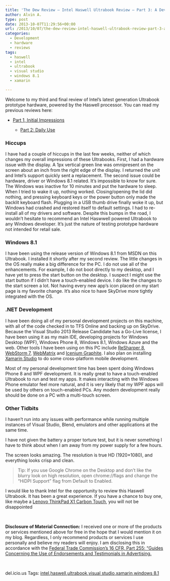 ```yaml
---
title: 'The Dew Review – Intel Haswell Ultrabook Review – Part 3: A Developer’s Best Friend'
author: Alvin A.
type: post
date: 2013-10-07T11:29:56+00:00
url: /2013/10/07/the-dew-review-intel-haswell-ultrabook-review-part-3-a-developers-best-friend/
categories:
  - Development
  - hardware
  - reviews
tags:
  - haswell
  - intel
  - ultrabook
  - visual studio
  - windows 8.1
  - xamarin

---
```

<div data-type="ad" data-publisher="lqm.alvinashcraft.site" data-zone="ron" data-format="1x1">
</div>

Welcome to my third and final review of Intel’s latest generation Ultrabook prototype hardware, powered by the Haswell processor. You can read my previous reviews here:

  * <a href="https://morningdew-bpc6g3a0fgaxdxcu.eastus2-01.azurewebsites.net/2013/07/28/the-dew-review-intel-haswell-ultrabook-review-part-1-initial-impressions/" target="_blank">Part 1, Initial Impressions</a> 
      * <a href="https://morningdew-bpc6g3a0fgaxdxcu.eastus2-01.azurewebsites.net/2013/08/28/the-dew-review-intel-haswell-ultrabook-review-part-2-daily-use/" target="_blank">Part 2: Daily Use</a></ul> 
    ### Hiccups
    
    I have had a couple of hiccups in the last few weeks, neither of which changes my overall impressions of these Ultrabooks. First, I had a hardware issue with the display. A 1px vertical green line was omnipresent on the screen about an inch from the right edge of the display. I returned the unit and Intel’s support quickly sent a replacement. The second issue could be hardware, driver or Windows 8.1 related. It’s impossible to know for sure. The Windows was inactive for 10 minutes and put the hardware to sleep. When I tried to wake it up, nothing worked. Closing/opening the lid did nothing, and pressing keyboard keys or the power button only made the backlit keyboard flash. Plugging in a USB thumb drive finally woke it up, but Windows had crashed and restored itself to default settings. I had to re-install all of my drivers and software. Despite this bumps in the road, I wouldn’t hesitate to recommend an Intel Haswwell powered Ultrabook to any Windows developer. It’s just the nature of testing prototype hardware not intended for retail sale.
    
    ### Windows 8.1
    
    I have been using the release version of Windows 8.1 from MSDN on this Ultrabook. I installed it shortly after my second review. The little changes in the OS really make a big difference for the PC. I do not use all of the enhancements. For example, I do not boot directly to my desktop, and I have yet to press the start button on the desktop. I suspect I might use the start button if I didn’t have a touch-enabled device. I do like the changes to the start screen a lot. Not having every new app’s icon placed on my start page is my favorite change. It’s also nice to have SkyDrive more tightly integrated with the OS.
    
    ### .NET Development
    
    I have been doing all of my personal development projects on this machine, with all of the code checked in to TFS Online and backing up on SkyDrive. Because the Visual Studio 2013 Release Candidate has a Go-Live license, I have been using it as my main IDE, developing projects for Windows Desktop (WPF), Windows Phone 8, Windows 8.1, Windows Azure and the web. Other tools I have been using on this PC include <a href="http://www.jetbrains.com/resharper/" target="_blank">ReSharper 8</a>, <a href="http://www.jetbrains.com/webstorm/" target="_blank">WebStorm 7</a>, <a href="http://www.microsoft.com/web/webmatrix/" target="_blank">WebMatrix</a> and <a href="http://www.icenium.com/product/graphite" target="_blank">Icenium Graphite</a>. I also plan on installing <a href="http://xamarin.com/studio" target="_blank">Xamarin Studio</a> to do some cross-platform mobile development.
    
    Most of my personal development time has been spent doing Windows Phone 8 and WPF development. It is really great to have a touch-enabled Ultrabook to run and test my apps. It makes interacting with the Windows Phone emulator feel more natural, and it is very likely that my WPF apps will be used by others on touch-enabled PCs. Any modern development really should be done on a PC with a multi-touch screen.
    
    ### Other Tidbits
    
    I haven’t run into any issues with performance while running multiple instances of Visual Studio, Blend, emulators and other applications at the same time.
    
    I have not given the battery a proper torture test, but it is never something I have to think about when I am away from my power supply for a few hours.
    
    The screen looks amazing. The resolution is true HD (1920&#215;1080), and everything looks crisp and clean.
    
    > Tip: If you use Google Chrome on the Desktop and don’t like the blurry look on high resolution, open chrome://flags and change the “HiDPI Support” flag from Default to Enabled.
    
    I would like to thank Intel for the opportunity to review this Haswell Ultrabook. It has been a great experience. If you have a chance to buy one, like maybe a <a href="http://www.amazon.com/Lenovo-ThinkPad-14-Inch-Touchscreen-3444CUU/dp/B00AQ2DS8S/alvinashcraft-20" target="_blank">Lenovo ThinkPad X1 Carbon Touch</a>, you will not be disappointed
    
    &nbsp;
    
    **Disclosure of Material Connection:** I received one or more of the products or services mentioned above for free in the hope that I would mention it on my blog. Regardless, I only recommend products or services I use personally and believe my readers will enjoy. I am disclosing this in accordance with the [Federal Trade Commission’s 16 CFR, Part 255: “Guides Concerning the Use of Endorsements and Testimonials in Advertising.][1]
    
    &nbsp;
    
    <div id="scid:0767317B-992E-4b12-91E0-4F059A8CECA8:043256a2-cfd9-4c25-8d59-2586a9ab586f" class="wlWriterEditableSmartContent" style="float: none; padding-bottom: 0px; padding-top: 0px; padding-left: 0px; margin: 0px; display: inline; padding-right: 0px">
      del.icio.us Tags: <a href="http://del.icio.us/popular/intel" rel="tag">intel</a>,<a href="http://del.icio.us/popular/haswell" rel="tag">haswell</a>,<a href="http://del.icio.us/popular/ultrabook" rel="tag">ultrabook</a>,<a href="http://del.icio.us/popular/visual+studio" rel="tag">visual studio</a>,<a href="http://del.icio.us/popular/xamarin" rel="tag">xamarin</a>,<a href="http://del.icio.us/popular/windows+8.1" rel="tag">windows 8.1</a>
    </div>

 [1]: http://www.access.gpo.gov/nara/cfr/waisidx_03/16cfr255_03.html